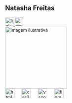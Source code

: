 <h2>Natasha Freitas</h2>

<div>
  <a href="https://www.linkedin.com/in/natasha-freitas-da-silva-5073b3197/" target="_blank">
    <img src="https://img.shields.io/static/v1?message=LinkedIn&logo=linkedin&label=&color=0077B5&logoColor=white&labelColor=&style=for-the-badge" height="27" alt="linkedin logo"  />
  </a>
  <a href="natashafreitas085@gmail.com" target="_blank">
    <img src="https://img.shields.io/static/v1?message=Gmail&logo=gmail&label=&color=D14836&logoColor=white&labelColor=&style=for-the-badge" height="27" alt="gmail logo"  />
  </a>
</div>

<img src="https://lh3.googleusercontent.com/pw/AIL4fc_DmtjHiFWqtLMmbRFSvW6xhbs47oWrMKoPCAp9h8M6uI4-KlzEUERGu2sTlee4Ruk65Z08d7VIA8UH6310UKuWmpFP0BTdGKv9-NgKcJUEh-3K24qQ4ioJNoVf1PSoWU6ad5CXKKipf14XINvVyJf7msFmVCTT3XnfGBd6mPinq-pevEr69Pr7le0iGa5jV6Y6XPiYPTBSuqvcbpm5jnB_t-5psuMzFxqXZB-e6ApIuHF8ckxZfAoq-QdAIjxMswuwF4K7v37BUNtpmcDbiCZ1Y9ukkTJXHFHJX8GmpJS6RnL-zKTomo9vJxZDRNYHJP-dZjGmxqCiZrAvql1GgehDm4H6wW5ERZiGNhRBuLI4vrcysA30g351Kwbxa5MP0lbnykg6TobkM_5SbZEKRQEIsDoH_EBitwHS0QDeVNMCk0q_gcfnGS1SNYvRMx5ycaLKFbsWWGvzddSlrcfo0ryVzsbWA3qiJp29V4FJdNg0XCeOA9E3-t_hEQRS5YzetQItu2qF__2vwv86TXxji03SA0lpLV3BcU5PCddzBI0WX1R350BosyxGaqCoo2cMn4Ss290_mtFb-IKbAGF4J9RsXRiVUQ6qYQ0uN4dQMuidEAMb1OyuD1DL0kyjHTVXIfUjh2O_YZ5mNNAQy5xn9AzZwKeAsH0NG7x8zrTxAC7BJTRz5pfKXANTy0Q88rKyH5fdLFkGoHD5atN06-dIzS1ci3ymC-5dT8SPSfFO_sF4Kw5Eow9lCWMy16TntLX_6DCjtHCKm-ZeIvON3bxfo_ocktOxfXrjSnnUliUVhWJF_cBsG0z5QycpI9l1V4E5i24hIbku62Ub9pjyY12AKqMHo7lYLDVckkKtP9oWOny7ZjJLdHyps7cmxITOGnYGSpBg-iEi345QbSqSBDB8fU0CEX8c1J1VGGki5dZqr3-eEGNbUGTW-UufupJxutW07bPwE7FvbC0SMUu_tKCy__8mzdtdoYqokg=s745-no?authuser=0" height="200" alt="imagem ilustrativa"/>

<div align="left">
  <img src="https://cdn.jsdelivr.net/gh/devicons/devicon/icons/html5/html5-original.svg" height="30" alt="html5 logo"  />
  <img width="15" />
  <img src="https://cdn.jsdelivr.net/gh/devicons/devicon/icons/css3/css3-original.svg" height="30" alt="css3 logo"  />
  <img width="15" />
  <img src="https://cdn.jsdelivr.net/gh/devicons/devicon/icons/vscode/vscode-original.svg" height="30" alt="vscode logo"  />
  <img width="15" />
  <img src="https://cdn.jsdelivr.net/gh/devicons/devicon/icons/figma/figma-original.svg" height="30" alt="figma logo"  />
</div>

###



###